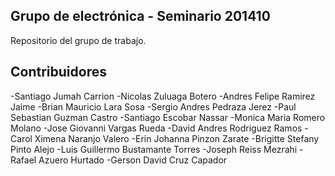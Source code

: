 ## Grupo de electrónica - Seminario 201410

Repositorio del grupo de trabajo.

## Contribuidores

-Santiago Jumah Carrion
-Nicolas Zuluaga Botero
-Andres Felipe Ramirez Jaime
-Brian Mauricio Lara Sosa
-Sergio Andres Pedraza Jerez
-Paul Sebastian Guzman Castro
-Santiago Escobar Nassar
-Monica Maria Romero Molano
-Jose Giovanni Vargas Rueda
-David Andres Rodriguez Ramos
-Carol Ximena Naranjo Valero
-Erin Johanna Pinzon Zarate
-Brigitte Stefany Pinto Alejo
-Luis Guillermo Bustamante Torres
-Joseph Reiss Mezrahi
-Rafael Azuero Hurtado
-Gerson David Cruz Capador


